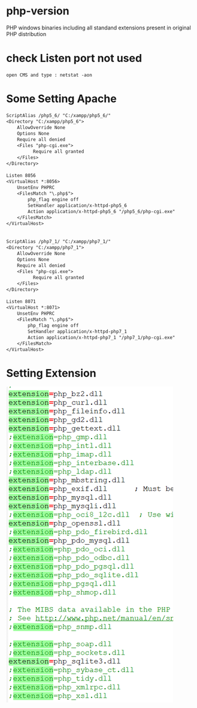 # php-version
PHP windows binaries including all standand extensions present in original PHP distribution

# check Listen port not used
```
open CMS and type : netstat -aon
```

# Some Setting Apache
```
ScriptAlias /php5_6/ "C:/xampp/php5_6/"
<Directory "C:/xampp/php5_6">
    AllowOverride None
    Options None
    Require all denied
    <Files "php-cgi.exe">
          Require all granted
    </Files>
</Directory>

Listen 8056
<VirtualHost *:8056>
    UnsetEnv PHPRC
    <FilesMatch "\.php$">
        php_flag engine off
        SetHandler application/x-httpd-php5_6
        Action application/x-httpd-php5_6 "/php5_6/php-cgi.exe"
    </FilesMatch>
</VirtualHost>


ScriptAlias /php7_1/ "C:/xampp/php7_1/"
<Directory "C:/xampp/php7_1">
    AllowOverride None
    Options None
    Require all denied
    <Files "php-cgi.exe">
          Require all granted
    </Files>
</Directory>

Listen 8071
<VirtualHost *:8071>
    UnsetEnv PHPRC
    <FilesMatch "\.php$">
        php_flag engine off
        SetHandler application/x-httpd-php7_1
        Action application/x-httpd-php7_1 "/php7_1/php-cgi.exe"
    </FilesMatch>
</VirtualHost>
```

# Setting Extension
![Screenshot](setting-extension-php-ini.png)
